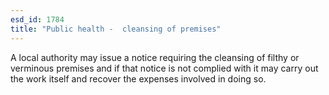 ```yaml
---
esd_id: 1784
title: "Public health -  cleansing of premises"
---
```


A local authority may issue a notice requiring the cleansing of filthy or verminous premises and if that notice is not complied with it may carry out the work itself and recover the expenses involved in doing so.


